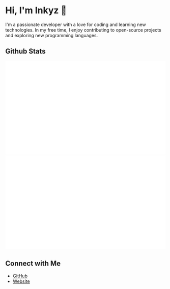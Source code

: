 # Hi, I'm Inkyz 👋
I'm a passionate developer with a love for coding and learning new technologies. In my free time, I enjoy contributing to open-source projects and exploring new programming languages.

## Github Stats
![](https://raw.githubusercontent.com/InkyzProd/InkyzProds/output/generated/overview.svg)
![](https://raw.githubusercontent.com/InkyzProd/InkyzProds/output/generated/languages.svg)

## Connect with Me

- [GitHub](https://github.com/InkyzProd)
- [Website](https://inkyz.xyz)
